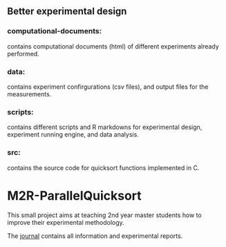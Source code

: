 ## Better experimental design
### computational-documents: 
contains computational documents (html) of different experiments already performed.
### data:
contains experiment confirgurations (csv files), and output files for the measurements.
### scripts:
contains different scripts and R markdowns for experimental design, experiment running engine, and data analysis.
### src:
contains the source code for quicksort functions implemented in C.

M2R-ParallelQuicksort
=====================

This small project aims at teaching 2nd year master students how to
improve their experimental methodology.

The [journal](journal.org) contains all information and experimental reports.

